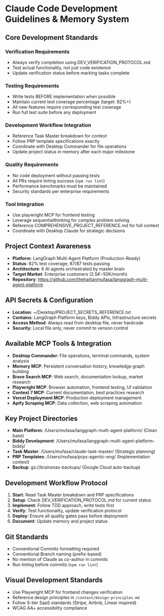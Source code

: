# Claude Code Development Guidelines & Memory System

## Core Development Standards

### Verification Requirements
- Always verify completion using DEV_VERIFICATION_PROTOCOL.md
- Test actual functionality, not just code existence  
- Update verification status before marking tasks complete

### Testing Requirements
- Write tests BEFORE implementation when possible
- Maintain current test coverage percentage (target: 82%+)
- All new features require corresponding test coverage
- Run full test suite before any deployment

### Development Workflow Integration
- Reference Task Master breakdown for context
- Follow PRP template specifications exactly
- Coordinate with Desktop Commander for file operations
- Update project status in memory after each major milestone

### Quality Requirements
- No code deployment without passing tests
- All PRs require linting success (`npm run lint`)
- Performance benchmarks must be maintained
- Security standards per enterprise requirements

### Tool Integration
- Use playwright MCP for frontend testing
- Leverage sequentialthinking for complex problem solving
- Reference COMPREHENSIVE_PROJECT_REFERENCE.md for full context
- Coordinate with Desktop Claude for strategic decisions

## Project Context Awareness
- **Platform**: LangGraph Multi-Agent Platform (Production-Ready)
- **Status**: 82% test coverage, 87/87 tests passing
- **Architecture**: 6 AI agents orchestrated by master brain
- **Target Market**: Enterprise customers ($2.5K-$50K/month)
- **Repository**: https://github.com/thehaitianmufasa/langgraph-multi-agent-platform

## API Secrets & Configuration
- **Location**: ~/Desktop/PROJECT_SECRETS_REFERENCE.txt
- **Contains**: LangGraph Platform keys, Biddy APIs, Infrastructure secrets
- **Access Method**: Always read from desktop file, never hardcode
- **Security**: Local file only, never commit to version control

## Available MCP Tools & Integration
- **Desktop Commander**: File operations, terminal commands, system analysis
- **Memory MCP**: Persistent conversation history, knowledge graph building
- **Brave Search MCP**: Web search, documentation lookup, market research
- **Playwright MCP**: Browser automation, frontend testing, UI validation
- **Context 7 MCP**: Current documentation, best practices research
- **Vercel Deployment MCP**: Production deployment management
- **Apify Scraping MCP**: Data collection, web scraping automation

## Key Project Directories
- **Main Platform**: /Users/mufasa/langgraph-multi-agent-platform/ (Clean base)
- **Biddy Development**: /Users/mufasa/langgraph-multi-agent-platform-biddy/
- **Task Master**: /Users/mufasa/claude-task-master/ (Strategic planning)
- **PRP Templates**: /Users/mufasa/prps-agentic-eng/ (Implementation context)
- **Backup**: gs://brainsnax-backups/ (Google Cloud auto-backup)

## Development Workflow Protocol
1. **Start**: Read Task Master breakdown and PRP specifications
2. **Setup**: Check DEV_VERIFICATION_PROTOCOL.md for current status
3. **Implement**: Follow TDD approach, write tests first
4. **Verify**: Test functionality, update verification protocol
5. **Deploy**: Ensure all quality gates pass before deployment
6. **Document**: Update memory and project status

## Git Standards
- Conventional Commits formatting required
- Conventional Branch naming (prefix-based)
- No mention of Claude as co-author in commits
- Run linting before commits (`npm run lint`)

## Visual Development Standards
- Use Playwright MCP for frontend changes verification
- Reference design principles in `/context/design-principles.md`
- Follow S-tier SaaS standards (Stripe, Airbnb, Linear inspired)
- WCAG AA+ accessibility compliance